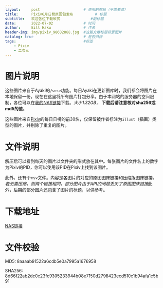 ```yaml
---
layout:     post   				    # 使用的布局（不需要改）
title:      Pixiv6月日榜原图包发布 			# 标题
subtitle:   欢迎各位下载欣赏              #副标题
date:       2022-07-02 				# 时间
author:     Bill Haku 				# 作者
header-img: img/pixiv_98602888.jpg 	#这篇文章标题背景图片
catalog: true 						# 是否归档
tags:								#标签
    - Pixiv
    - 二次元
---
```


# 图片说明
这些图片来自于Ayaki的`/sese`功能。每日Ayaki在更新图库时，我们都会将图片在本地保留一份。现在在这里将所有图片打包分享。由于本网站的服务器的空间限制，各位可以在[我的NAS链接](https://drive.hakubill.tech:5001/d/s/pKtqrWrrbBIHqSWDsMOaOll4BzZKVw26/COij3K9YJCIlHC-TfJexoibgzQV7Mtrc-HrEgkgX6pAk)下载。*大小1.32GB*， **下载后请注意核对sha256或md5的值**。

这些图片来自[Pixiv](https://www.pixiv.net)的每日日榜的前30名，仅保留被作者标注为`illust`（插画）类型的图片，并剔除了重复的图片。

# 文件说明
解压后可以看到每天的图片以文件夹的形式放在其中。每张图片的文件名上的数字为Pixiv的PID，你可以使用该PID在Pixiv上找到该图片。

此外，还有个csv文件。内容是各图片的对应的原图图床链接和压缩版图床链接。*若无需压缩，则两个链接相同，部分图片由于API的问题丢失了原图图床链接*此外，后期的部分图片还包含了图片的标题，以供参考。

# 下载地址

[NAS链接](https://drive.hakubill.tech:5001/d/s/pKtqrWrrbBIHqSWDsMOaOll4BzZKVw26/COij3K9YJCIlHC-TfJexoibgzQV7Mtrc-HrEgkgX6pAk)

# 文件校验
MD5: 8aaaab91522a6cdb5e0a7995a1676958

SHA256: 8d66f22ab2dc0c23fc9305233944b08e7150d2798423ecd510c1b94afa1c5b91
